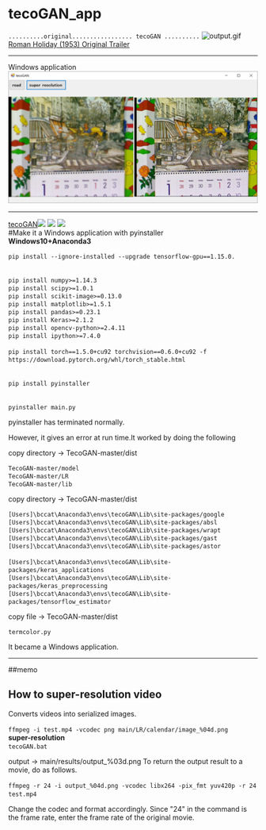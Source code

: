# tecoGAN_app  

`..........original................. tecoGAN ..........`
![output.gif](.\images\output.gif)  
[Roman Holiday (1953) Original Trailer](https://www.youtube.com/watch?v=X_hyQgdGmU8)  
* * * *
Windows application
<img src="./images/image00.png">
* * * *
[tecoGAN](https://github.com/thunil/TecoGAN)![](https://github.com/thunil/TecoGAN/raw/master/resources/tecoGAN-lizard.gif)
![](https://github.com/thunil/TecoGAN/raw/master/resources/tecoGAN-armour.gif)
![](https://github.com/thunil/TecoGAN/raw/master/resources/tecoGAN-spider.gif)  
#Make it a Windows application with pyinstaller  
**Windows10+Anaconda3**


```
pip install --ignore-installed --upgrade tensorflow-gpu==1.15.0.


pip install numpy>=1.14.3
pip install scipy>=1.0.1
pip install scikit-image>=0.13.0
pip install matplotlib>=1.5.1
pip install pandas>=0.23.1
pip install Keras>=2.1.2
pip install opencv-python>=2.4.11
pip install ipython>=7.4.0

pip install torch==1.5.0+cu92 torchvision==0.6.0+cu92 -f https://download.pytorch.org/whl/torch_stable.html


pip install pyinstaller


pyinstaller main.py
```
pyinstaller has terminated normally.

However, it gives an error at run time.It worked by doing the following

copy directory  -> TecoGAN-master/dist
```
TecoGAN-master/model
TecoGAN-master/LR
TecoGAN-master/lib
```

copy directory  -> TecoGAN-master/dist

```
[Users]\bccat\Anaconda3\envs\tecoGAN\Lib\site-packages/google
[Users]\bccat\Anaconda3\envs\tecoGAN\Lib\site-packages/absl
[Users]\bccat\Anaconda3\envs\tecoGAN\Lib\site-packages/wrapt
[Users]\bccat\Anaconda3\envs\tecoGAN\Lib\site-packages/gast
[Users]\bccat\Anaconda3\envs\tecoGAN\Lib\site-packages/astor

[Users]\bccat\Anaconda3\envs\tecoGAN\Lib\site-packages/keras_applications
[Users]\bccat\Anaconda3\envs\tecoGAN\Lib\site-packages/keras_preprocessing
[Users]\bccat\Anaconda3\envs\tecoGAN\Lib\site-packages/tensorflow_estimator
```

copy file  -> TecoGAN-master/dist
```
termcolor.py
```
It became a Windows application.


_ _ _
##memo
## How to super-resolution video
Converts videos into serialized images.

`ffmpeg -i test.mp4 -vcodec png main/LR/calendar/image_%04d.png
`  
**super-resolution**  
`tecoGAN.bat`

output -> main/results/output_%03d.png
To return the output result to a movie, do as follows.  

`ffmpeg -r 24 -i output_%04d.png -vcodec libx264 -pix_fmt yuv420p -r 24 test.mp4`  

Change the codec and format accordingly. Since "24" in the command is the frame rate, enter the frame rate of the original movie.
